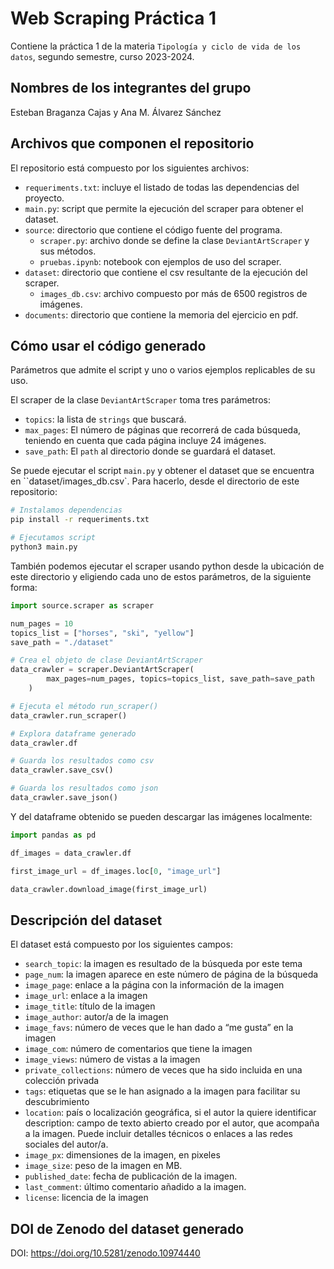 # Web Scraping Práctica 1
Contiene la práctica 1 de la materia `Tipología y ciclo de vida de los datos`, segundo semestre, curso 2023-2024.

## Nombres de los integrantes del grupo
Esteban Braganza Cajas y Ana M. Álvarez Sánchez

## Archivos que componen el repositorio

El repositorio está compuesto por los siguientes archivos:
* `requeriments.txt`: incluye el listado de todas las dependencias del proyecto.
* `main.py`: script que permite la ejecución del scraper para obtener el dataset.
* `source`: directorio que contiene el código fuente del programa.
    * `scraper.py`: archivo donde se define la clase `DeviantArtScraper` y sus métodos.
    * `pruebas.ipynb`: notebook con ejemplos de uso del scraper.
* `dataset`: directorio que contiene el csv resultante de la ejecución del scraper.
    * `images_db.csv`: archivo compuesto por más de 6500 registros de imágenes.
* `documents`: directorio que contiene la memoria del ejercicio en pdf.

## Cómo usar el código generado
Parámetros que admite el script y uno o varios ejemplos replicables de su uso.

El scraper de la clase `DeviantArtScraper` toma tres parámetros:
* `topics`: la lista de `strings` que buscará.
* `max_pages`: El número de páginas que recorrerá de cada búsqueda, teniendo en cuenta que cada página incluye 24 imágenes.
* `save_path`: El `path` al directorio donde se guardará el dataset.

Se puede ejecutar el script `main.py` y obtener el dataset que se encuentra en ``dataset/images_db.csv`. Para hacerlo, desde el directorio de este repositorio:

```bash
# Instalamos dependencias
pip install -r requeriments.txt

# Ejecutamos script
python3 main.py
```


También podemos ejecutar el scraper usando python desde la ubicación de este directorio y eligiendo cada uno de estos parámetros, de la siguiente forma:

```python
import source.scraper as scraper

num_pages = 10
topics_list = ["horses", "ski", "yellow"]
save_path = "./dataset"

# Crea el objeto de clase DeviantArtScraper
data_crawler = scraper.DeviantArtScraper(
        max_pages=num_pages, topics=topics_list, save_path=save_path
    )

# Ejecuta el método run_scraper()
data_crawler.run_scraper()

# Explora dataframe generado
data_crawler.df

# Guarda los resultados como csv
data_crawler.save_csv()

# Guarda los resultados como json
data_crawler.save_json()

```

Y del dataframe obtenido se pueden descargar las imágenes localmente:

```python
import pandas as pd

df_images = data_crawler.df

first_image_url = df_images.loc[0, "image_url"]

data_crawler.download_image(first_image_url)

```
## Descripción del dataset

El dataset está compuesto por los siguientes campos:
* `search_topic`: la imagen es resultado de la búsqueda por este tema
* `page_num`: la imagen aparece en este número de página de la búsqueda
* `image_page`: enlace a la página con la información de la imagen
* `image_url`: enlace a la imagen
* `image_title`: título de la imagen
* `image_author`: autor/a de la imagen
* `image_favs`: número de veces que le han dado a “me gusta” en la imagen
* `image_com`: número de comentarios que tiene la imagen
* `image_views`: número de vistas a la imagen
* `private_collections`: número de veces que ha sido incluida en una colección privada
* `tags`: etiquetas que se le han asignado a la imagen para facilitar su descubrimiento
* `location`: país o localización geográfica, si el autor la quiere identificar
description: campo de texto abierto creado por el autor, que acompaña a la imagen. Puede incluir detalles técnicos o enlaces a las redes sociales del autor/a.
* `image_px`: dimensiones de la imagen, en pixeles
* `image_size`: peso de la imagen en MB.
* `published_date`: fecha de publicación de la imagen.
* `last_comment`: último comentario añadido a la imagen.
* `license`: licencia de la imagen

## DOI de Zenodo del dataset generado

DOI: https://doi.org/10.5281/zenodo.10974440 